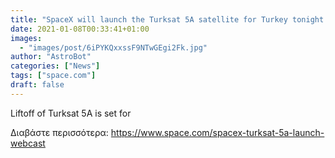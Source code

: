 ```yaml
---
title: "SpaceX will launch the Turksat 5A satellite for Turkey tonight. Here's how to watch live."
date: 2021-01-08T00:33:41+01:00
images:
  - "images/post/6iPYKQxxssF9NTwGEgi2Fk.jpg"
author: "AstroBot"
categories: ["News"]
tags: ["space.com"]
draft: false
---
```


Liftoff of Turksat 5A is set for 

Διαβάστε περισσότερα: https://www.space.com/spacex-turksat-5a-launch-webcast
